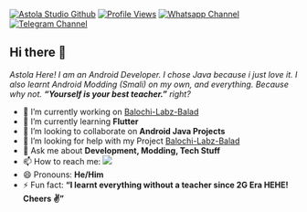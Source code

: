[![Astola Studio Github](https://img.shields.io/badge/Astola%20Studio-Github-blue)](https://github.com/astola-studio) [![Profile Views](https://komarev.com/ghpvc/?username=astola-studio)](https://github.com/astola-studio) [![Whatsapp Channel](https://img.shields.io/badge/Whatsapp-5K-blue)](https://whatsapp.com/channel/0029VaA9hJGD38CKpIQk8W32) [![Telegram Channel](https://img.shields.io/badge/Telegram-13K-blue)](https://t.me/Astola_Studio)
## Hi there 👋
_Astola Here! I am an Android Developer. I chose Java because i just love it. I also learnt Android Modding (Smali) on my own, and everything. Because why not. **“Yourself is your best teacher.”** right?_

- 🔭 I’m currently working on [Balochi-Labz-Balad](https://github.com/astola-studio/Balochi-Labz-Balad)
- 🌱 I’m currently learning **Flutter**
- 👯 I’m looking to collaborate on **Android Java Projects**
- 🤔 I’m looking for help with my Project [Balochi-Labz-Balad](https://github.com/astola-studio/Balochi-Labz-Balad)
- 💬 Ask me about **Development, Modding, Tech Stuff**
- 📫 How to reach me: <a href="https://whatsapp.com/channel/0029VaA9hJGD38CKpIQk8W32"><img src="https://img.shields.io/badge/WhatsApp-25D366?style=flat-square&logo=whatsapp&logoColor=white"></img></a>
- 😄 Pronouns: **He/Him**
- ⚡ Fun fact: **“I learnt everything without a teacher since 2G Era HEHE! Cheers ✌️”**
